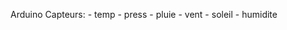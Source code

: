 <!-- # microProjetMeteo -->

Arduino Capteurs:
    - temp
    - press
    - pluie
    - vent
    - soleil
    - humidite